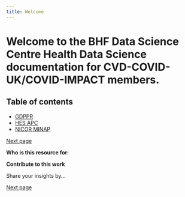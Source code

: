 ```yaml
---
title: Welcome
---
```


# Welcome to the BHF Data Science Centre Health Data Science documentation for CVD-COVID-UK/COVID-IMPACT members.


## Table of contents

* [GDPPR](gdppr.md)
* [HES APC](hes_apc.md)
* [NICOR MINAP](nicor_minap.md)


[Next page](gdppr.md)

**Who is this resource for:** 


**Contribute to this work**

Share your insights by...


[Next page](gdppr.md)
